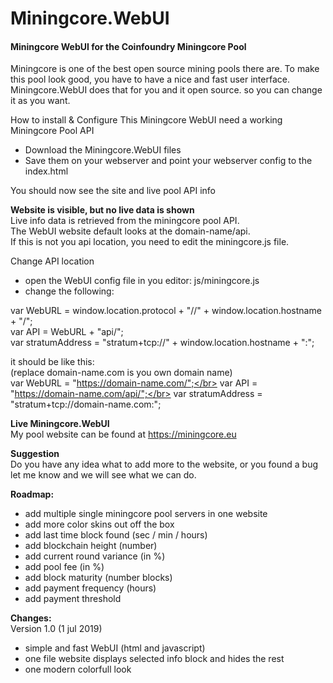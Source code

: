 # Miningcore.WebUI
<h4>Miningcore WebUI for the Coinfoundry Miningcore Pool</h4>

Miningcore is one of the best open source mining pools there are.
To make this pool look good, you have to have a nice and fast user interface.
Miningcore.WebUI does that for you and it open source. so you can change it as you want. 

How to install & Configure
This Miningcore WebUI need a working Miningcore Pool API
- Download the Miningcore.WebUI files
- Save them on your webserver and point your webserver config to the index.html
  
You should now see the site and live pool API info

  
<b>Website is visible, but no live data is shown</b></br>
Live info data is retrieved from the miningcore pool API.</br>
The WebUI website default looks at the domain-name/api.</br>
If this is not you api location, you need to edit the miningcore.js file.</br>

Change API location</br>
- open the WebUI config file in you editor: js/miningcore.js
- change the following:

var WebURL         = window.location.protocol + "//" + window.location.hostname + "/";</br>
var API            = WebURL + "api/";</br>
var stratumAddress = "stratum+tcp://" + window.location.hostname + ":";</br>


it should be like this:</br>
(replace domain-name.com is you own domain name)</br>
var WebURL = "https://domain-name.com/";</br>
var API = "https://domain-name.com/api/";</br>
var stratumAddress = "stratum+tcp://domain-name.com:";</br>



<b>Live Miningcore.WebUI</b></br>
My pool website can be found at https://miningcore.eu


<b>Suggestion</b></br>
Do you have any idea what to add more to the website, or you found a bug
let me know and we will see what we can do.


<b>Roadmap:</b></br>
- add multiple single miningcore pool servers in one website
- add more color skins out off the box
- add last time block found (sec / min / hours)
- add blockchain height (number)
- add current round variance  (in %)
- add pool fee (in %)
- add block maturity (number blocks)
- add payment frequency  (hours)
- add payment threshold


<b>Changes:</b></br>
Version 1.0  (1 jul 2019)
- simple and fast WebUI (html and javascript)
- one file website displays selected info block and hides the rest
- one modern colorfull look 


